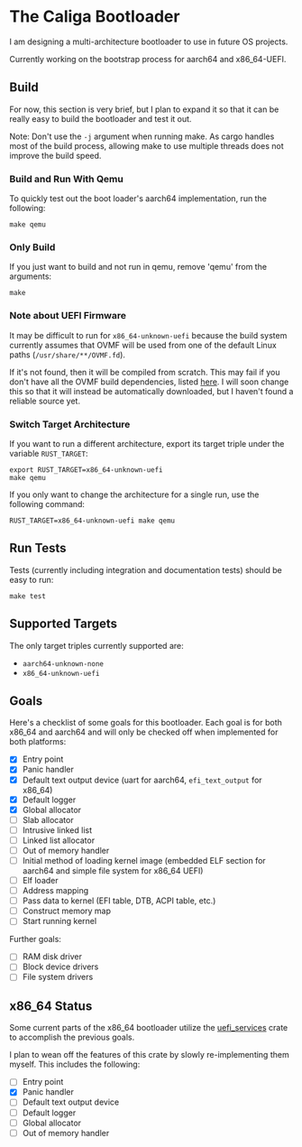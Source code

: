 # The Caliga Bootloader

I am designing a multi-architecture bootloader to use in future OS projects.

Currently working on the bootstrap process for aarch64 and x86_64-UEFI.

## Build

For now, this section is very brief, but I plan to expand it so that it can be really easy to build the bootloader and test it out.

Note: Don't use the `-j` argument when running make. As cargo handles most of the build process, allowing make to use multiple threads does not improve the build speed.

### Build and Run With Qemu

To quickly test out the boot loader's aarch64 implementation, run the following:

``` shell
make qemu
```

### Only Build

If you just want to build and not run in qemu, remove 'qemu' from the arguments:

``` shell
make
```

### Note about UEFI Firmware

It may be difficult to run for `x86_64-unknown-uefi` because the build system currently assumes that OVMF will be used from one of the default Linux paths (`/usr/share/**/OVMF.fd`).

If it's not found, then it will be compiled from scratch. This may fail if you don't have all the OVMF build dependencies, listed [here](https://github.com/tianocore/tianocore.github.io/wiki/How-to-build-OVMF). I will soon change this so that it will instead be automatically downloaded, but I haven't found a reliable source yet.

### Switch Target Architecture

If you want to run a different architecture, export its target triple under the variable `RUST_TARGET`:

``` shell
export RUST_TARGET=x86_64-unknown-uefi
make qemu
```

If you only want to change the architecture for a single run, use the following command:

``` shell
RUST_TARGET=x86_64-unknown-uefi make qemu
```

## Run Tests

Tests (currently including integration and documentation tests) should be easy to run:

``` shell
make test
```

## Supported Targets

The only target triples currently supported are:

* `aarch64-unknown-none`
* `x86_64-unknown-uefi`

## Goals

Here's a checklist of some goals for this bootloader. Each goal is for both x86_64 and aarch64 and will only be checked off when implemented for both platforms:

- [x] Entry point
- [x] Panic handler
- [x] Default text output device (uart for aarch64, `efi_text_output` for x86_64)
- [x] Default logger
- [x] Global allocator
- [ ] Slab allocator
- [ ] Intrusive linked list
- [ ] Linked list allocator
- [ ] Out of memory handler
- [ ] Initial method of loading kernel image (embedded ELF section for aarch64 and simple file system for x86_64 UEFI)
- [ ] Elf loader
- [ ] Address mapping
- [ ] Pass data to kernel (EFI table, DTB, ACPI table, etc.)
- [ ] Construct memory map
- [ ] Start running kernel

Further goals:

- [ ] RAM disk driver
- [ ] Block device drivers
- [ ] File system drivers

## x86_64 Status

Some current parts of the x86_64 bootloader utilize the [uefi_services](https://docs.rs/uefi-services/latest/uefi_services/) crate to accomplish the previous goals.

I plan to wean off the features of this crate by slowly re-implementing them myself. This includes the following:

- [ ] Entry point
- [x] Panic handler
- [ ] Default text output device
- [ ] Default logger
- [ ] Global allocator
- [ ] Out of memory handler
